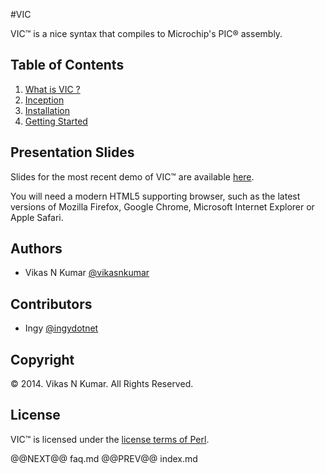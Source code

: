 #VIC

VIC&trade; is a nice syntax that compiles to Microchip's PIC&reg; assembly.

## Table of Contents

1. [What is VIC ?](faq.html)
1. [Inception](inception.html)
1. [Installation](install.html)
1. [Getting Started](gettingstarted.html)

## Presentation Slides

Slides for the most recent demo of VIC&trade; are available
[here](presentations/index.html).

You will need a modern HTML5 supporting
browser, such as the latest versions of Mozilla Firefox, Google Chrome,
Microsoft Internet Explorer or Apple Safari.

## Authors

- Vikas N Kumar [@vikasnkumar](https://github.com/vikasnkumar/)

## Contributors

- Ingy [@ingydotnet](https://github.com/ingydotnet/)

## Copyright

&copy; 2014. Vikas N Kumar. All Rights Reserved.

## License

VIC&trade; is licensed under the [license terms of
Perl](http://dev.perl.org/licenses/).

@@NEXT@@ faq.md @@PREV@@ index.md
